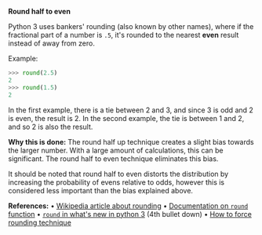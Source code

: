 **Round half to even**

Python 3 uses bankers' rounding (also known by other names), where if the fractional part of a number is `.5`, it's rounded to the nearest **even** result instead of away from zero.

Example:
```py
>>> round(2.5)
2
>>> round(1.5)
2
```
In the first example, there is a tie between 2 and 3, and since 3 is odd and 2 is even, the result is 2.
In the second example, the tie is between 1 and 2, and so 2 is also the result.

**Why this is done:**
The round half up technique creates a slight bias towards the larger number. With a large amount of calculations, this can be significant. The round half to even technique eliminates this bias.

It should be noted that round half to even distorts the distribution by increasing the probability of evens relative to odds, however this is considered less important than the bias explained above.

**References:**
• [Wikipedia article about rounding](https://en.wikipedia.org/wiki/Rounding#Round_half_to_even)
• [Documentation on `round` function](https://docs.python.org/3/library/functions.html#round)
• [`round` in what's new in python 3](https://docs.python.org/3/whatsnew/3.0.html#builtins) (4th bullet down)
• [How to force rounding technique](https://stackoverflow.com/a/10826537/4607272)